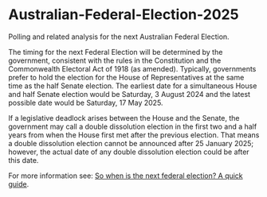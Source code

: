 # Australian-Federal-Election-2025

Polling and related analysis for the next Australian Federal Election.

The timing for the next Federal Election will be determined by the government, 
consistent with the rules in the Constitution and the Commonwealth Electoral 
Act of 1918 (as amended). Typically, governments prefer to hold the election 
for the House of Representatives at the same time as the half Senate election. 
The earliest date for a simultaneous House and half Senate election would be 
Saturday, 3 August 2024 and the latest possible date would be Saturday, 
17 May 2025.

If a legislative deadlock arises between the House and the Senate, the 
government may call a double dissolution election in the first two and 
a half years from when the House first met after the previous election. 
That means a double dissolution election cannot be announced after 
25 January 2025; however, the actual date of any double dissolution 
election could be after this date.  

For more information see: [So when is the next federal election? A quick 
guide](https://www.aph.gov.au/About_Parliament/Parliamentary_departments/Parliamentary_Library/pubs/rp/rp2223/Quick_Guides/WhenIsTheNextElection2022).
